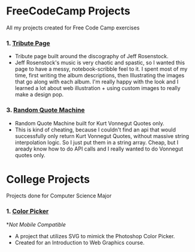 # FreeCodeCamp Projects
All my projects created for Free Code Camp exercises

### 1. [Tribute Page](https://michaelallenscott.github.io/Projects/FreeCodeCampProjects/Build-A-Tribute-Page/Rosenstockcom.html)
  - Tribute page built around the discography of Jeff Rosenstock.
  - Jeff Rosenstock's music is very chaotic and spastic, so I wanted this page to have a messy, notebook-scribble feel to it. I spent most of my time, first writing the album descriptions, then Illustrating the images that go along with each album. I'm really happy with the look and I learned a lot about web illustration + using custom images to really make a design pop.

### 3. [Random Quote Machine](https://michaelallenscott.github.io/Projects/FreeCodeCampProjects/Build-A-Random-Quote-Machine/Vonnequotes.html)
  - Random Quote Machine built for Kurt Vonnegut Quotes only.
  - This is kind of cheating, because I couldn't find an api that would successfully only return Kurt Vonnegut Quotes, without massive string interpolation logic. So I just put them in a string array. Cheap, but I aready know how to do API calls and I really wanted to do Vonnegut quotes only.
  
# College Projects
Projects done for Computer Science Major

### 1. [Color Picker](https://michaelallenscott.github.io/Projects/CollegeProjects/Color-Picker/337FP/337FP.html) 
  **Not Mobile Compatible*
  - A project that utilizes SVG to mimick the Photoshop Color Picker.
  - Created for an Introduction to Web Graphics course.
  

